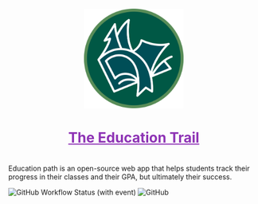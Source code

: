 <div align="center">
	<br>
  <a href="https://github.com/ntohq" alt="ntohq-developers-github">
  <img src="src/EducationTrail/wwwroot/images/education_trail_emblem.png" width="200" height="200">
  <h1>
    <a style="color: #8e33b5 !important;" href="https://educationtrail.org">
      The Education Trail
    </a>
  </h1>
	<br>
	</a>
</div>
Education path is an open-source web app that helps students track their progress in their classes and their GPA, but ultimately their success.

![GitHub Workflow Status (with event)](https://img.shields.io/github/actions/workflow/status/ntohq/education-trail/EducationTrailApp.yml)
![GitHub](https://img.shields.io/github/license/ntohq/education-path)